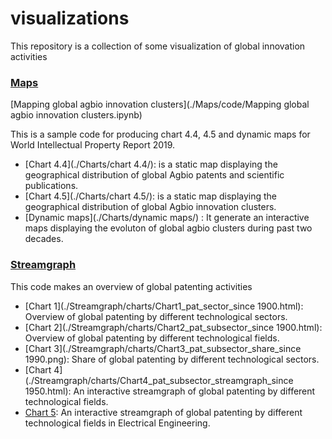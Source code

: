 # visualizations
This repository is a collection of some visualization of global innovation activities

### [Maps](./Maps/) 

[Mapping global agbio innovation clusters](./Maps/code/Mapping global agbio innovation clusters.ipynb)

This is a sample code for producing chart 4.4, 4.5 and dynamic maps for World Intellectual Property Report 2019. 
- [Chart 4.4](./Charts/chart 4.4/): is a static map displaying the geographical distribution of global Agbio patents and scientific publications.  
- [Chart 4.5](./Charts/chart 4.5/): is a static map displaying the geographical distribution of global Agbio innovation clusters.
- [Dynamic maps](./Charts/dynamic maps/)
: It generate an interactive maps displaying the evoluton of global agbio clusters during past two decades.

### [Streamgraph](./Streamgraph/) 

This code makes an overview of global patenting activities 

- [Chart 1](./Streamgraph/charts/Chart1_pat_sector_since 1900.html): Overview of global patenting by different technological sectors. 
- [Chart 2](./Streamgraph/charts/Chart2_pat_subsector_since 1900.html): Overview of global patenting by different technological fields.
- [Chart 3](./Streamgraph/charts/Chart3_pat_subsector_share_since 1990.png): Share of global patenting by different technological sectors.
- [Chart 4](./Streamgraph/charts/Chart4_pat_subsector_streamgraph_since 1950.html): An interactive streamgraph of global patenting by different technological fields.
- [Chart 5](./Streamgraph/charts/Chart5_pat_subsector_streamgraph_EE_since1950.html): An interactive streamgraph of global patenting by different technological fields in Electrical Engineering. 
